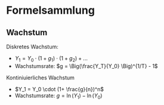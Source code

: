 # Formelsammlung

## Wachstum

Diskretes Wachstum: 

- $Y_1 = Y_0 \cdot (1+g_1) \cdot (1+g_2) + ...$
- Wachstumsrate: $g = \Big(\frac{Y_T}{Y_0} \Big)^{1/T} - 1$

Kontiniuierliches Wachstum

- $Y_1 = Y_0 \cdot (1+ \frac{g}{n})^n$
- Wachstumsrate: $g = \ln(Y_1) - \ln(Y_0)$



